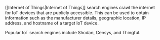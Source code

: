[[Internet of Things|Internet of Things]] search engines crawl the internet for IoT devices that are publicly accessible. This can be used to obtain information such as the manufacturer details, geographic location, IP address, and hostname of a target IoT device.

Popular IoT search engines include Shodan, Censys, and Thingful.